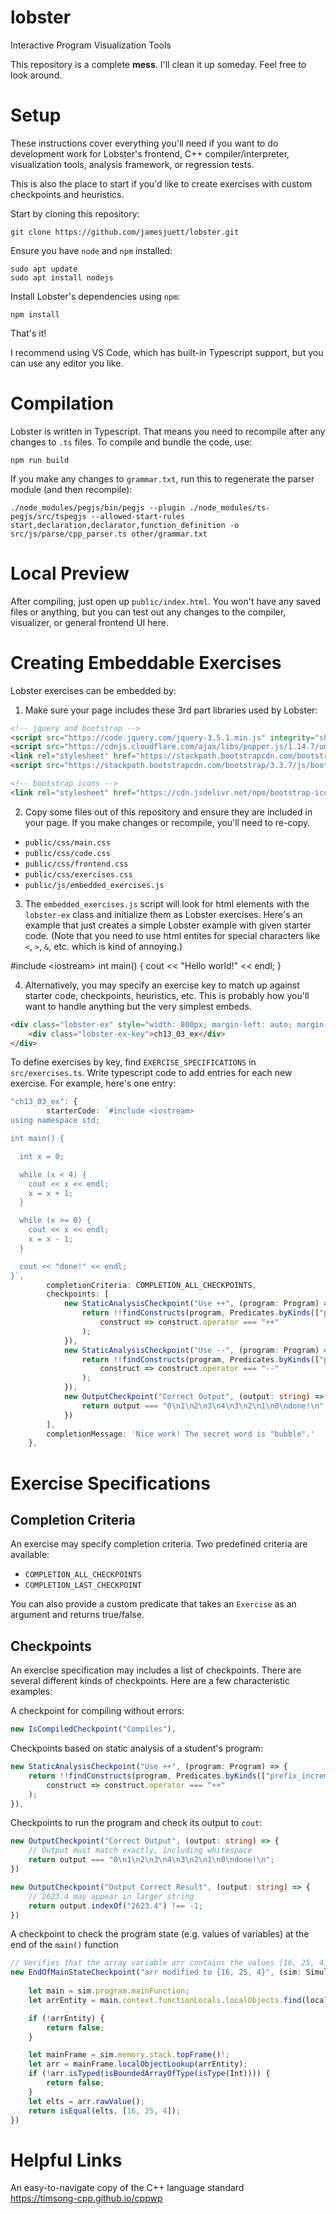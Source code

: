 # lobster
Interactive Program Visualization Tools

This repository is a complete **mess**. I'll clean it up someday. Feel free to look around.

# Setup
These instructions cover everything you'll need if you want to do development work for Lobster's frontend, C++ compiler/interpreter, visualization tools, analysis framework, or regression tests.

This is also the place to start if you'd like to create exercises with custom checkpoints and heuristics.

Start by cloning this repository:

```console
git clone https://github.com/jamesjuett/lobster.git
```

Ensure you have `node` and `npm` installed:

```console
sudo apt update
sudo apt install nodejs
```

Install Lobster's dependencies using `npm`:

```console
npm install
```

That's it!

I recommend using VS Code, which has built-in Typescript support, but you can use any editor you like.

# Compilation

Lobster is written in Typescript. That means you need to recompile after any changes to `.ts` files. To compile and bundle the code, use:

```console
npm run build
```

If you make any changes to `grammar.txt`, run this to regenerate the parser module (and then recompile):
```console
./node_modules/pegjs/bin/pegjs --plugin ./node_modules/ts-pegjs/src/tspegjs --allowed-start-rules start,declaration,declarator,function_definition -o src/js/parse/cpp_parser.ts other/grammar.txt
```

# Local Preview

After compiling, just open up `public/index.html`. You won't have any saved files or anything, but you can test out any changes to the compiler, visualizer, or general frontend UI here.

# Creating Embeddable Exercises

Lobster exercises can be embedded by:

1. Make sure your page includes these 3rd part libraries used by Lobster:

```html
<!-- jquery and bootstrap -->
<script src="https://code.jquery.com/jquery-3.5.1.min.js" integrity="sha256-9/aliU8dGd2tb6OSsuzixeV4y/faTqgFtohetphbbj0=" crossorigin="anonymous"></script>
<script src="https://cdnjs.cloudflare.com/ajax/libs/popper.js/1.14.7/umd/popper.min.js" integrity="sha384-UO2eT0CpHqdSJQ6hJty5KVphtPhzWj9WO1clHTMGa3JDZwrnQq4sF86dIHNDz0W1" crossorigin="anonymous"></script>
<link rel="stylesheet" href="https://stackpath.bootstrapcdn.com/bootstrap/3.3.7/css/bootstrap.min.css" integrity="sha384-BVYiiSIFeK1dGmJRAkycuHAHRg32OmUcww7on3RYdg4Va+PmSTsz/K68vbdEjh4u" crossorigin="anonymous">
<script src="https://stackpath.bootstrapcdn.com/bootstrap/3.3.7/js/bootstrap.min.js" integrity="sha384-Tc5IQib027qvyjSMfHjOMaLkfuWVxZxUPnCJA7l2mCWNIpG9mGCD8wGNIcPD7Txa" crossorigin="anonymous"></script>

<!-- bootstrap icons -->
<link rel="stylesheet" href="https://cdn.jsdelivr.net/npm/bootstrap-icons@1.3.0/font/bootstrap-icons.css">

```

2. Copy some files out of this repository and ensure they are included in your page. If you make changes or recompile, you'll need to re-copy.

- `public/css/main.css`
- `public/css/code.css`
- `public/css/frontend.css`
- `public/css/exercises.css`
- `public/js/embedded_exercises.js`

3. The `embedded_exercises.js` script will look for html elements with the `lobster-ex` class and initialize them as Lobster exercises. Here's an example that just creates a simple Lobster example with given starter code. (Note that you need to use html entites for special characters like `<`, `>`, `&`, etc. which is kind of annoying.)

<div class="lobster-ex" style="width: 800px; margin-left: auto; margin-right: auto">
    <!-- <div class="lobster-ex-project-name">ch16_ex_printDoubled</div> -->
    <div class="lobster-ex-init-code">
#include &lt;iostream&gt;
int main() {
  cout &lt;&lt; "Hello world!" &lt;&lt; endl;
}
    </div>
</div>

4. Alternatively, you may specify an exercise key to match up against starter code, checkpoints, heuristics, etc. This is probably how you'll want to handle anything but the very simplest embeds.

```html
<div class="lobster-ex" style="width: 800px; margin-left: auto; margin-right: auto">
    <div class="lobster-ex-key">ch13_03_ex</div>
</div>
```

To define exercises by key, find `EXERCISE_SPECIFICATIONS` in `src/exercises.ts`. Write typescript code to add entries for each new exercise. For example, here's one entry:

```typescript
"ch13_03_ex": {
        starterCode: `#include <iostream>
using namespace std;

int main() {

  int x = 0;

  while (x < 4) {
    cout << x << endl;
    x = x + 1;
  }

  while (x >= 0) {
    cout << x << endl;
    x = x - 1;
  }

  cout << "done!" << endl;
}`,
        completionCriteria: COMPLETION_ALL_CHECKPOINTS,
        checkpoints: [
            new StaticAnalysisCheckpoint("Use ++", (program: Program) => {
                return !!findConstructs(program, Predicates.byKinds(["prefix_increment_expression", "postfix_increment_expression"])).find(
                    construct => construct.operator === "++"
                );
            }),
            new StaticAnalysisCheckpoint("Use --", (program: Program) => {
                return !!findConstructs(program, Predicates.byKinds(["prefix_increment_expression", "postfix_increment_expression"])).find(
                    construct => construct.operator === "--"
                );
            }),
            new OutputCheckpoint("Correct Output", (output: string) => {
                return output === "0\n1\n2\n3\n4\n3\n2\n1\n0\ndone!\n";
            })
        ],
        completionMessage: 'Nice work! The secret word is "bubble".'
    },
```

# Exercise Specifications

## Completion Criteria

An exercise may specify completion criteria. Two predefined criteria are available:
 - `COMPLETION_ALL_CHECKPOINTS`
 - `COMPLETION_LAST_CHECKPOINT`

You can also provide a custom predicate that takes an `Exercise` as an argument and returns true/false.

## Checkpoints

An exercise specification may includes a list of checkpoints. There are several different kinds of checkpoints. Here are a few characteristic examples:


A checkpoint for compiling without errors:
```typescript
new IsCompiledCheckpoint("Compiles"),
```


Checkpoints based on static analysis of a student's program:
```typescript
new StaticAnalysisCheckpoint("Use ++", (program: Program) => {
    return !!findConstructs(program, Predicates.byKinds(["prefix_increment_expression", "postfix_increment_expression"])).find(
        construct => construct.operator === "++"
    );
}),
```


Checkpoints to run the program and check its output to `cout`:
```typescript
new OutputCheckpoint("Correct Output", (output: string) => {
    // Output must match exactly, including whitespace
    return output === "0\n1\n2\n3\n4\n3\n2\n1\n0\ndone!\n";
})
```

```typescript
new OutputCheckpoint("Output Correct Result", (output: string) => {
    // 2623.4 may appear in larger string
    return output.indexOf("2623.4") !== -1;
})
```


A checkpoint to check the program state (e.g. values of variables) at the end of the `main()` function
```typescript
// Verifies that the array variable arr contains the values [16, 25, 4]
new EndOfMainStateCheckpoint("arr modified to {16, 25, 4}", (sim: Simulation) => {
    
    let main = sim.program.mainFunction;
    let arrEntity = main.context.functionLocals.localObjects.find(local => local.name === "arr");

    if (!arrEntity) {
        return false;
    }

    let mainFrame = sim.memory.stack.topFrame()!;
    let arr = mainFrame.localObjectLookup(arrEntity);
    if (!arr.isTyped(isBoundedArrayOfType(isType(Int)))) {
        return false;
    }
    let elts = arr.rawValue();
    return isEqual(elts, [16, 25, 4]);
})
```



# Helpful Links

An easy-to-navigate copy of the C++ language standard  
https://timsong-cpp.github.io/cppwp

